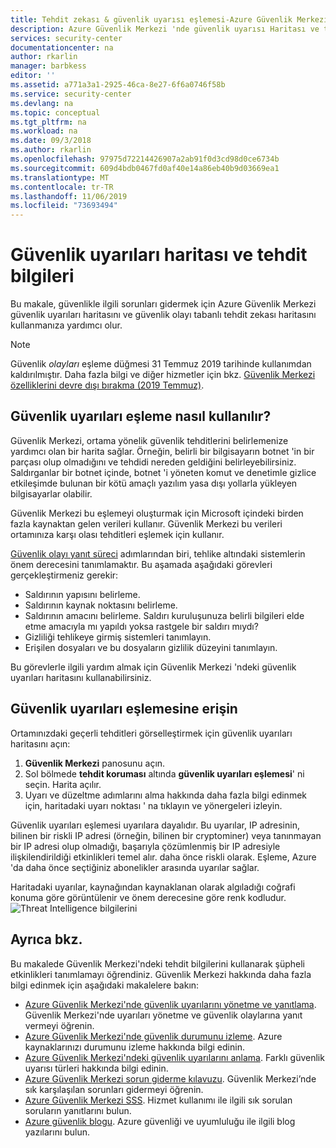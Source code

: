 ```yaml
---
title: Tehdit zekası & güvenlik uyarısı eşlemesi-Azure Güvenlik Merkezi
description: Azure Güvenlik Merkezi 'nde güvenlik uyarısı Haritası ve tehdit bilgileri özelliğini kullanarak VM 'lerinizdeki ve bilgisayarlarınızdaki olası tehditleri nasıl belirleyebileceğinizi öğrenin.
services: security-center
documentationcenter: na
author: rkarlin
manager: barbkess
editor: ''
ms.assetid: a771a3a1-2925-46ca-8e27-6f6a0746f58b
ms.service: security-center
ms.devlang: na
ms.topic: conceptual
ms.tgt_pltfrm: na
ms.workload: na
ms.date: 09/3/2018
ms.author: rkarlin
ms.openlocfilehash: 97975d72214426907a2ab91f0d3cd98d0ce6734b
ms.sourcegitcommit: 609d4bdb0467fd0af40e14a86eb40b9d03669ea1
ms.translationtype: MT
ms.contentlocale: tr-TR
ms.lasthandoff: 11/06/2019
ms.locfileid: "73693494"
---
```

# <a name="security-alerts-map-and-threat-intelligence"></a>Güvenlik uyarıları haritası ve tehdit bilgileri
Bu makale, güvenlikle ilgili sorunları gidermek için Azure Güvenlik Merkezi güvenlik uyarıları haritasını ve güvenlik olayı tabanlı tehdit zekası haritasını kullanmanıza yardımcı olur.

> [!NOTE]
> Güvenlik *olayları* eşleme düğmesi 31 Temmuz 2019 tarihinde kullanımdan kaldırılmıştır. Daha fazla bilgi ve diğer hizmetler için bkz. [Güvenlik Merkezi özelliklerini devre dışı bırakma (2019 Temmuz)](security-center-features-retirement-july2019.md#menu_securityeventsmap).


## <a name="how-the-security-alerts-map-works"></a>Güvenlik uyarıları eşleme nasıl kullanılır?
Güvenlik Merkezi, ortama yönelik güvenlik tehditlerini belirlemenize yardımcı olan bir harita sağlar. Örneğin, belirli bir bilgisayarın botnet 'in bir parçası olup olmadığını ve tehdidi nereden geldiğini belirleyebilirsiniz. Saldırganlar bir botnet içinde, botnet 'i yöneten komut ve denetimle gizlice etkileşimde bulunan bir kötü amaçlı yazılım yasa dışı yollarla yükleyen bilgisayarlar olabilir. 

Güvenlik Merkezi bu eşlemeyi oluşturmak için Microsoft içindeki birden fazla kaynaktan gelen verileri kullanır. Güvenlik Merkezi bu verileri ortamınıza karşı olası tehditleri eşlemek için kullanır. 

[Güvenlik olayı yanıt süreci](https://docs.microsoft.com/azure/security-center/security-center-planning-and-operations-guide#incident-response) adımlarından biri, tehlike altındaki sistemlerin önem derecesini tanımlamaktır. Bu aşamada aşağıdaki görevleri gerçekleştirmeniz gerekir:

- Saldırının yapısını belirleme.
- Saldırının kaynak noktasını belirleme.
- Saldırının amacını belirleme. Saldırı kuruluşunuza belirli bilgileri elde etme amacıyla mı yapıldı yoksa rastgele bir saldırı mıydı?
- Gizliliği tehlikeye girmiş sistemleri tanımlayın.
- Erişilen dosyaları ve bu dosyaların gizlilik düzeyini tanımlayın.

Bu görevlerle ilgili yardım almak için Güvenlik Merkezi 'ndeki güvenlik uyarıları haritasını kullanabilirsiniz.

## <a name="access-the-security-alerts-map"></a>Güvenlik uyarıları eşlemesine erişin
Ortamınızdaki geçerli tehditleri görselleştirmek için güvenlik uyarıları haritasını açın:

1. **Güvenlik Merkezi** panosunu açın.
2. Sol bölmede **tehdit koruması** altında **güvenlik uyarıları eşlemesi**' ni seçin. Harita açılır.
3. Uyarı ve düzeltme adımlarını alma hakkında daha fazla bilgi edinmek için, haritadaki uyarı noktası ' na tıklayın ve yönergeleri izleyin. 
 
Güvenlik uyarıları eşlemesi uyarılara dayalıdır. Bu uyarılar, IP adresinin, bilinen bir riskli IP adresi (örneğin, bilinen bir cryptominer) veya tanınmayan bir IP adresi olup olmadığı, başarıyla çözümlenmiş bir IP adresiyle ilişkilendirildiği etkinlikleri temel alır. daha önce riskli olarak. Eşleme, Azure 'da daha önce seçtiğiniz abonelikler arasında uyarılar sağlar. 

Haritadaki uyarılar, kaynağından kaynaklanan olarak algıladığı coğrafi konuma göre görüntülenir ve önem derecesine göre renk kodludur. 
    ![Threat Intelligence bilgilerini](./media/security-center-threat-intel/security-center-alert-map.png)



## <a name="see-also"></a>Ayrıca bkz.
Bu makalede Güvenlik Merkezi'ndeki tehdit bilgilerini kullanarak şüpheli etkinlikleri tanımlamayı öğrendiniz. Güvenlik Merkezi hakkında daha fazla bilgi edinmek için aşağıdaki makalelere bakın:

* [Azure Güvenlik Merkezi'nde güvenlik uyarılarını yönetme ve yanıtlama](https://docs.microsoft.com/azure/security-center/security-center-managing-and-responding-alerts). Güvenlik Merkezi'nde uyarıları yönetme ve güvenlik olaylarına yanıt vermeyi öğrenin.
* [Azure Güvenlik Merkezi'nde güvenlik durumunu izleme](security-center-monitoring.md). Azure kaynaklarınızı durumunu izleme hakkında bilgi edinin.
* [Azure Güvenlik Merkezi'ndeki güvenlik uyarılarını anlama](https://docs.microsoft.com/azure/security-center/security-center-alerts-type). Farklı güvenlik uyarısı türleri hakkında bilgi edinin.
* [Azure Güvenlik Merkezi sorun giderme kılavuzu](https://docs.microsoft.com/azure/security-center/security-center-troubleshooting-guide). Güvenlik Merkezi’nde sık karşılaşılan sorunları gidermeyi öğrenin.
* [Azure Güvenlik Merkezi SSS](security-center-faq.md). Hizmet kullanımı ile ilgili sık sorulan soruların yanıtlarını bulun.
* [Azure güvenlik blogu](https://blogs.msdn.com/b/azuresecurity/). Azure güvenliği ve uyumluluğu ile ilgili blog yazılarını bulun.
